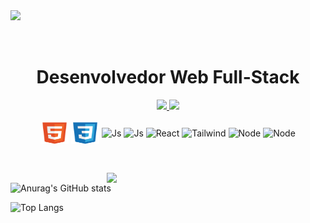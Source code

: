 <img align="left" width="300px" src="https://media3.giphy.com/media/v1.Y2lkPTc5MGI3NjExMzZhZDAyM2U1ZDVmNjVmZWEwNjZlYjM4NGFlMTBlNDQ3NDBlYmVkZCZjdD1z/fAiJGA3EleFKx3gLv2/giphy.gif">

<br>
<br>
<br>



<div>
 <h1 align="center">Desenvolvedor Web Full-Stack</h1>
  <div align="center">
   <a  href="https://www.linkedin.com/in/rdcodigo/" target="_blank"><img src="https://img.shields.io/badge/-LinkedIn-%230077B5?style=for-the-badge&logo=linkedin&logoColor=white"</a>
   <a href="https://rdcodigo-page-three-orcin.vercel.app/" target="_blank"><img src="https://img.shields.io/badge/portfólio-important?style=for-the-badge&logo=About.me&logoColor=white"></a>
   </div>
  
 </div>

 
 <br>
   
  <div align="center">
   </h3><img align="center" alt="HTML" height="35" width="45" src="https://raw.githubusercontent.com/devicons/devicon/master/icons/html5/html5-original.svg">
   <img align="center" alt="CSS" height="35" width="45" src="https://raw.githubusercontent.com/devicons/devicon/master/icons/css3/css3-original.svg">
   <img align="center" alt="Js" height="35" width="45" src="https://cdn.jsdelivr.net/gh/devicons/devicon/icons/javascript/javascript-original.svg">
   <img align="center" alt="Js" height="35" width="45" src="https://cdn.jsdelivr.net/gh/devicons/devicon/icons/java/java-original.svg">
   <img align="center" alt="React" height="35" width="45" src="https://cdn.jsdelivr.net/gh/devicons/devicon/icons/react/react-original.svg">
   <img align="center" alt="Tailwind" height="35" width="45" src="https://cdn.jsdelivr.net/gh/devicons/devicon/icons/tailwindcss/tailwindcss-plain.svg"> 
   <img align="center" alt="Node" height="35" width="45" src="https://cdn.jsdelivr.net/gh/devicons/devicon/icons/nodejs/nodejs-plain.svg">
   <img align="center" alt="Node" height="35" width="45" src="https://cdn.jsdelivr.net/gh/devicons/devicon/icons/mongodb/mongodb-original.svg">
  </div>
 
 </div>

 
 ##
 
 <br>

 <img align="right" width="350px" src="https://media3.giphy.com/media/v1.Y2lkPTc5MGI3NjExMmI3NTNmODJlMTNkNWRiYWNiZjMxMzFhZDBkOWY1ZTZjM2YxYjc3YSZjdD1z/jdPMeyv9rn0hZHh8n9/giphy.gif">

 ![Anurag's GitHub stats](https://github-readme-stats.vercel.app/api?username=rdcodigo&show_icons=true&theme=vue-dark)
 
 ![Top Langs](https://github-readme-stats.vercel.app/api/top-langs/?username=rdcodigo&layout=compact&theme=vue-dark)
